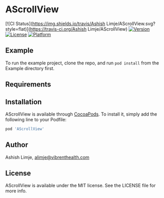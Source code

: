 # AScrollView

[![CI Status](https://img.shields.io/travis/Ashish Limje/AScrollView.svg?style=flat)](https://travis-ci.org/Ashish Limje/AScrollView)
[![Version](https://img.shields.io/cocoapods/v/AScrollView.svg?style=flat)](https://cocoapods.org/pods/AScrollView)
[![License](https://img.shields.io/cocoapods/l/AScrollView.svg?style=flat)](https://cocoapods.org/pods/AScrollView)
[![Platform](https://img.shields.io/cocoapods/p/AScrollView.svg?style=flat)](https://cocoapods.org/pods/AScrollView)

## Example

To run the example project, clone the repo, and run `pod install` from the Example directory first.

## Requirements

## Installation

AScrollView is available through [CocoaPods](https://cocoapods.org). To install
it, simply add the following line to your Podfile:

```ruby
pod 'AScrollView'
```

## Author

Ashish Limje, alimje@vibrenthealth.com

## License

AScrollView is available under the MIT license. See the LICENSE file for more info.
